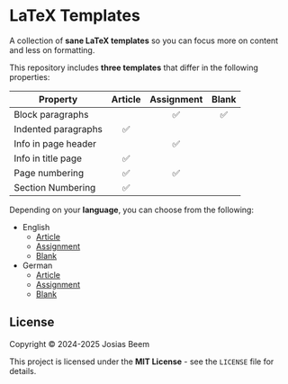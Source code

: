 # LaTeX Templates

A collection of **sane LaTeX templates** so you can focus more on content and less on formatting.

This repository includes **three templates** that differ in the following properties:

| Property            | Article       | Assignment       | Blank       |
| ------------------- | :-----------: | :--------------: | :---------: |
| Block paragraphs    |               | ✅               | ✅          |
| Indented paragraphs | ✅            |                  |             |
| Info in page header |               | ✅               |             |
| Info in title page  | ✅            |                  |             |
| Page numbering      | ✅            | ✅               |             |
| Section Numbering   | ✅            |                  |             |

Depending on your **language**, you can choose from the following:

- English
    - [Article](./templates/english/article.tex)
    - [Assignment](./templates/english/assignment.tex)
    - [Blank](./templates/english/blank.tex)
- German
    - [Article](./templates/german/article.tex)
    - [Assignment](./templates/german/assignment.tex)
    - [Blank](./templates/german/blank.tex)

## License

Copyright © 2024-2025 Josias Beem

This project is licensed under the **MIT License** - see the `LICENSE` file for details.
